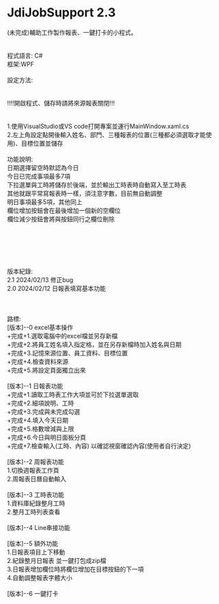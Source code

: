 # JdiJobSupport 2.3 <br>
 (未完成)輔助工作製作報表、一鍵打卡的小程式。<br><br>   
程式語言: C#<br>
框架:WPF<br>
<br>
設定方法:<br>
<br><br>
!!!!開啟程式、儲存時請將來源報表關閉!!!<br>
<br><br>
1.使用VisualStudio或VS code打開專案並運行MainWindow.xaml.cs<br>
2.左上角設定點開後輸入姓名、部門、三種報表的位置(三種都必須選取才能使用)、目標位置並儲存<br>
<br>
功能說明:<br>
日期選擇留空時默認為今日<br>
今日已完成事項最多7項<br>
下拉選單與工時將儲存於後端，並於輸出工時表時自動寫入至工時表<br>
其他就跟平常寫報表時一樣，須注意字數，目前無自動調整<br>
明日事項最多5項，其他同上<br>
欄位增加按鈕會在最後增加一個新的空欄位<br>
欄位減少按鈕會將與按鈕同行之欄位刪除<br>
<br>
<br>
<br>
<br>
<br>
<br>
版本紀錄:<br>
2.1 2024/02/13 修正bug<br>
2.0 2024/02/12 日報表填寫基本功能<br>
<br>
<br>
 <br>
路標:<br>
[版本]--0 excel基本操作<br>
+完成+1.選取電腦中的excel檔並另存新檔  <br>
+完成+2.將員工姓名填入指定格，並在另存新檔時加入姓名與日期 <br>
+完成+3.記憶來源位置、員工資料、目標位置   
+完成+4.檢查資料來源<br>
+完成+5.將設定頁面獨立出來<br>
<br>
[版本]--1 日報表功能<br>
+完成+1.讀取工時表工作大項並可於下拉選單選取<br>
+完成+2.細項說明、工時<br>
+完成+3.完成與未完成勾選<br>
+完成+4.填入今天日期<br>
+完成+5.格數增減與上限<br>
+完成+6.今日與明日面板分頁<br>
+完成+7.檢查輸入(工時、內容) 以確認視窗確認內容(使用者自行決定)<br>
<br>
[版本]--2 周報表功能<br>
1.切換週報表工作頁<br>
2.周報表日曆自動輸入<br>
<br>
[版本]--3 工時表功能<br>
1.資料庫紀錄整月工時<br>
2.整月工時列表查看<br>
<br>
[版本]--4 Line串接功能<br>
<br>
[版本]--5 額外功能<br>
1.日報表項目上下移動<br>
2.紀錄整月日報表 並一鍵打包成zip檔<br>
3.日報表增加欄位時將欄位增加在目標按鈕的下一項<br>
4.自動調整報表字體大小<br>
<br>
[版本]--6 一鍵打卡<br>
<br>
